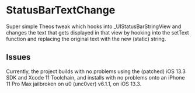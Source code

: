 # StatusBarTextChange

Super simple Theos tweak which hooks into _UIStatusBarStringView and changes the text that gets displayed in that view by hooking into the setText function and replacing the original text with the new (static) string.

## Issues

Currently, the project builds with no problems using the (patched) iOS 13.3 SDK and Xcode 11 Toolchain, and installs with no problems onto an iPhone 11 Pro Max jailbroken on u0 (unc0ver) v6.1.1, on iOS 13.3.